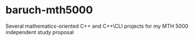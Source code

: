 baruch-mth5000
==============

Several mathematics-oriented C++ and C++\CLI projects for my MTH 5000 independent study proposal
